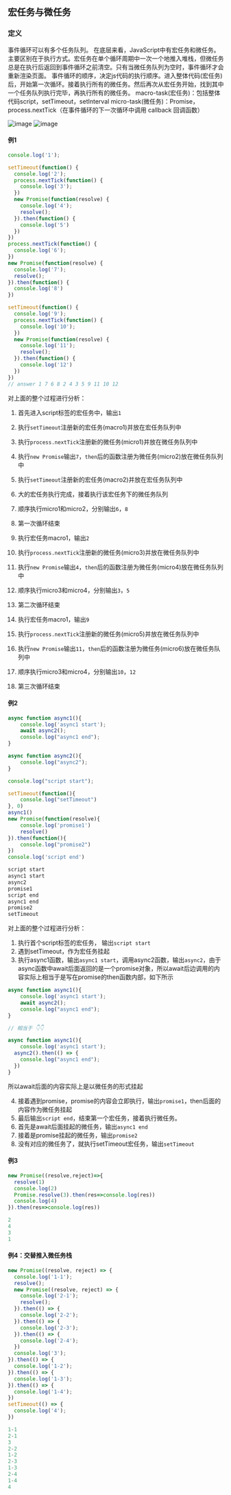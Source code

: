 <!-- 宏任务与微任务.md -->
## 宏任务与微任务
### 定义
事件循环可以有多个任务队列。
在底层来看，JavaScript中有宏任务和微任务。
主要区别在于执行方式。宏任务在单个循环周期中一次一个地推入堆栈，但微任务总是在执行后返回到事件循环之前清空。只有当微任务队列为空时，事件循环才会重新渲染页面。
事件循环的顺序，决定js代码的执行顺序。进入整体代码(宏任务)后，开始第一次循环。接着执行所有的微任务。然后再次从宏任务开始，找到其中一个任务队列执行完毕，再执行所有的微任务。
macro-task(宏任务)：包括整体代码script，setTimeout，setInterval
micro-task(微任务)：Promise，process.nextTick（在事件循环的下一次循环中调用 callback 回调函数）

![image](https://github.com/AddJunZ/Front-End/blob/master/img/eventloop.png)
![image](https://github.com/AddJunZ/Front-End/blob/master/img/eventloop-detail.png)


#### 例1
```js
console.log('1');

setTimeout(function() {
  console.log('2');
  process.nextTick(function() {
    console.log('3');
  })
  new Promise(function(resolve) {
    console.log('4');
    resolve();
  }).then(function() {
    console.log('5')
  })
})
process.nextTick(function() {
  console.log('6');
})
new Promise(function(resolve) {
  console.log('7');
  resolve();
}).then(function() {
  console.log('8')
})

setTimeout(function() {
  console.log('9');
  process.nextTick(function() {
    console.log('10');
  })
  new Promise(function(resolve) {
    console.log('11');
    resolve();
  }).then(function() {
    console.log('12')
  })
})
// answer 1 7 6 8 2 4 3 5 9 11 10 12
```
对上面的整个过程进行分析：

1. 首先进入script标签的宏任务中，输出```1```
2. 执行```setTimeout```注册新的宏任务(macro1)并放在宏任务队列中
3. 执行```process.nextTick```注册新的微任务(micro1)并放在微任务队列中
4. 执行```new Promise```输出```7```，```then```后的函数注册为微任务(micro2)放在微任务队列中
5. 执行```setTimeout```注册新的宏任务(macro2)并放在宏任务队列中
6. 大的宏任务执行完成，接着执行该宏任务下的微任务队列
7. 顺序执行micro1和micro2，分别输出```6```，```8```
8. 第一次循环结束

1. 执行宏任务macro1，输出```2```
2. 执行```process.nextTick```注册新的微任务(micro3)并放在微任务队列中
3. 执行```new Promise```输出```4```，```then```后的函数注册为微任务(micro4)放在微任务队列中
4. 顺序执行micro3和micro4，分别输出```3```，```5```
5. 第二次循环结束

1. 执行宏任务macro1，输出```9```
2. 执行```process.nextTick```注册新的微任务(micro5)并放在微任务队列中
3. 执行```new Promise```输出```11```，```then```后的函数注册为微任务(micro6)放在微任务队列中
4. 顺序执行micro3和micro4，分别输出```10```，```12```
5. 第三次循环结束


#### 例2
```js
async function async1(){
	console.log('async1 start');
	await async2();
	console.log("async1 end");
}

async function async2(){
	console.log("async2");
}

console.log("script start");

setTimeout(function(){
	console.log("setTimeout")
}, 0)
async1()
new Promise(function(resolve){
	console.log('promise1')
	resolve()
}).then(function(){
	console.log("promise2")
})
console.log('script end')
```

```js
script start
async1 start
async2
promise1
script end
async1 end
promise2
setTimeout
```

对上面的整个过程进行分析：

1. 执行首个script标签的宏任务， 输出```script start```
2. 遇到setTimeout，作为宏任务挂起
3. 执行async1函数，输出```async1 start```，调用async2函数，输出```async2```，由于async函数中await后面返回的是一个promise对象，所以await后边调用的内容实际上相当于是写在promise的then函数内部，如下所示

```js
async function async1(){
	console.log('async1 start');
	await async2();
	console.log("async1 end");
}

// 相当于 👇👇

async function async1(){
	console.log('async1 start');
  async2().then(() => {
    console.log("async1 end");
  })
}
```

所以await后面的内容实际上是以微任务的形式挂起

4. 接着遇到promise，promise的内容会立即执行，输出```promise1```，then后面的内容作为微任务挂起
5. 最后输出```script end```，结束第一个宏任务，接着执行微任务。
6. 首先是await后面挂起的微任务，输出```async1 end```
7. 接着是promise挂起的微任务，输出```promise2```
8. 没有对应的微任务了，就执行setTimeout宏任务，输出```setTimeout```


#### 例3
```js
new Promise((resolve,reject)=>{
  resolve(1)
  console.log(2)
  Promise.resolve(3).then(res=>console.log(res))
  console.log(4)
}).then(res=>console.log(res))
```
```js
2
4
3
1
```

#### 例4：交替推入微任务栈
```js
new Promise((resolve, reject) => {
  console.log('1-1');
  resolve();
  new Promise((resolve, reject) => {
    console.log('2-1');
    resolve();
  }).then(() => {
    console.log('2-2');
  }).then(() => {
    console.log('2-3');
  }).then(() => {
    console.log('2-4');
  })
  console.log('3');
}).then(() => {
  console.log('1-2');
}).then(() => {
  console.log('1-3');
}).then(() => {
  console.log('1-4');
})
setTimeout(() => {
  console.log('4');
})
```

```js
1-1
2-1
3
2-2
1-2
2-3
1-3
2-4
1-4
4
```